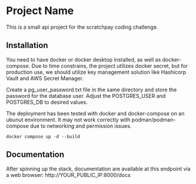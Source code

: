# Project Name

This is a small api project for the scratchpay coding challenge.

## Installation
You need to have docker or docker desktop installed, as well as docker-compose.
Due to time constrains, the project utilizes docker secret, but for production use,
we should utilize key management solution like Hashicorp Vault and AWS Secret Manager.


Create a pg_user_password.txt file in the same directory and store the password for the database user.
Adjust the POSTGRES_USER and POSTGRES_DB to desired values.


The deployment has been tested with docker and docker-compose on an ubunut environment.
It may not work correctly with podman/podman-compose due to networking and permission issues.
```
docker compose up -d --build
```

## Documentation
After spinning up the stack, documentation are available at this endpoint via a web browser:
http://YOUR_PUBLIC_IP:8000/docs
